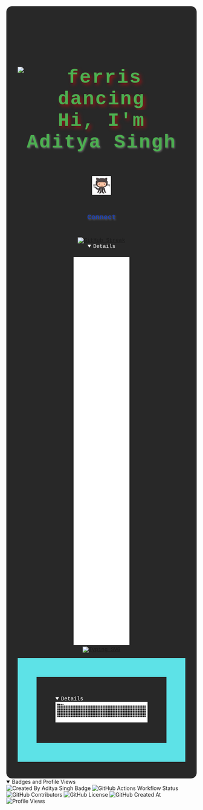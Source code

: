  <!-- Initial Section -->
<div align="center" style="font-family: 'Courier New', Courier, monospace; color: #fff; background-color: #282828; padding: 30px; border-radius: 15px; box-shadow: 0px 0px 10px rgba(255, 255, 255, 0.3);">
  <h1 style="font-size: 50px; color: #4CAF50; text-shadow: 5px 5px 10px rgba(255, 0, 0, 0.5); letter-spacing: 3px; font-weight: bold;">
    <img src="https://i.redd.it/tsy10hp4ukq21.gif" alt="ferris dancing" width="50" style="margin-top: 60px;" />
    Hi, I'm <a href="https://github.com/EchoSingh" style="color: #4CAF50; text-decoration: none; font-weight: bold; text-shadow: 2px 2px 4px rgba(255, 255, 255, 0.3);">Aditya Singh</a>
    <img src="https://github.com/EchoSingh/EchoSingh/blob/main/octocat.gif" alt="octocat" width="50" style="margin-top: 60px;" />
  </h1>
  

  <!-- Connect Section -->
  <h4 style="color: #1E40AF; font-size: 18px; margin-top: 20px;">
    <a href="https://linktr.ee/Aditya.Singh.R" style="color: #1E40AF; text-decoration: none; font-weight: bold; text-shadow: 2px 2px 4px rgba(255, 255, 255, 0.3);">
      Connect
    </a>
  </h4>

  <!-- GitHub Streak Stats -->
  <div>
    <a href="https://git.io/streak-stats">
      <img src="https://github-readme-streak-stats-seven-azure.vercel.app?user=EchoSingh&theme=tokyonight-duo&hide_border=true&short_numbers=true&date_format=j%20M%5B%20Y%5D&mode=weekly" alt="GitHub Streak" style="margin-top: 20px;" />
    </a>
  </div>

  <!-- GitHub Metrics -->
  <div>
    <picture>
        <details open>
            <img src="github-metrics-main.svg" alt="GitHub Metrics" loading="lazy" title="GitHub Metrics" style="margin-top: 20px;" />
        </details>
    </picture>
</div>

  <!-- Typing Animation -->
  <a href="https://git.io/typing-svg">
    <img src="https://readme-typing-svg.demolab.com?font=Devnagiri&pause=1000&width=435&lines=%E0%A4%8F%E0%A4%B7%E0%A4%83+%E0%A4%AD%E0%A5%81%E0%A4%9C%E0%A4%99%E0%A5%8D%E0%A4%97%E0%A4%83+%E0%A4%AE%E0%A4%AE+%E0%A4%AF%E0%A5%8B%E0%A4%97%E0%A4%A6%E0%A4%BE%E0%A4%A8%E0%A4%BE%E0%A4%A8%E0%A4%BF+%E0%A4%AD%E0%A4%95%E0%A5%8D%E0%A4%B7%E0%A4%AF%E0%A4%A8%E0%A5%8D+%7C" alt="Typing SVG" />
  </a>
  
  <!-- GitHub Contribution Snake -->
<table>
  <tr>
    <td style="border: 50px solid #5DE2E7; border-radius: 50px; padding: 50px;">
     <details open>
      <picture>
        <img 
          src="https://github.com/EchoSingh/EchoSingh/blob/output/snake2.svg" 
          alt="GitHub Contribution Snake" 
          loading="lazy" 
          title="GitHub Contribution Snake" />
      </picture>
     </details>
    </td>
  </tr>
</table>
</div>

 <!-- Profile Stats -->
<details open>
    <summary>Badges and Profile Views</summary>
    <img src="https://img.shields.io/badge/Created_By-Aditya_Singh-blue?style=plastic&logo=GitHub&link=https%3A%2F%2Fgithub.com%2FEchoSingh" alt="Created By Aditya Singh Badge">
    <img src="https://img.shields.io/github/actions/workflow/status/EchoSingh/EchoSingh/.github%2Fworkflows%2Fmatrics.yml?branch=main&style=plastic&color=blue&logo=GitHub%20Actions&logoColor=White&link=https%3A%2F%2Fgithub.com%2FEchoSingh%2FEchoSingh%2Factions" alt="GitHub Actions Workflow Status">
    <img src="https://img.shields.io/github/contributors/EchoSingh/EchoSingh?style=plastic&color=blue&logo=Github&logoColor=White&link=https%3A%2F%2Fgithub.com%2FEchoSingh%2FEchoSingh%2Fgraphs%2Fcontributors" alt="GitHub Contributors">
    <img src="https://img.shields.io/github/license/EchoSingh/EchoSingh?style=plastic&color=blue&logo=Github&logoColor=white&link=https%3A%2F%2Fgithub.com%2FEchoSingh%2FEchoSingh%2Fblob%2Fmain%2FLICENSE" alt="GitHub License">
    <img src="https://img.shields.io/github/created-at/EchoSingh/EchoSingh?style=plastic&color=blue&logo=Github&logoColor=White&labelColor=Black" alt="GitHub Created At">
    <img src="https://komarev.com/ghpvc/?username=EchoSingh&abbreviated=true&base=1000&style=plastic&color=blue" alt="Profile Views">
</details>

  <!-- Do Star My Readme (*^‿^*) -->
